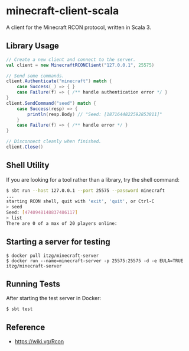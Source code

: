 # minecraft-client-scala

A client for the Minecraft RCON protocol, written in Scala 3.

## Library Usage

```scala
// Create a new client and connect to the server.
val client = new MinecraftRCONClient("127.0.0.1", 25575)

// Send some commands.
client.Authenticate("minecraft") match {
	case Success(_) => { }
	case Failure(f) => { /** handle authentication error */ }
}
client.SendCommand("seed") match {
	case Success(resp) => {
		println(resp.Body) // "Seed: [1871644822592853811]"
	}
	case Failure(f) => { /** handle error */ }
}

// Disconnect cleanly when finished.
client.Close()
```

## Shell Utility

If you are looking for a tool rather than a library, try the shell command:

```bash
$ sbt run --host 127.0.0.1 --port 25575 --password minecraft
...
starting RCON shell, quit with 'exit', 'quit', or Ctrl-C
> seed
Seed: [4740948148837486117]
> list
There are 0 of a max of 20 players online:
```

## Starting a server for testing

```
$ docker pull itzg/minecraft-server
$ docker run --name=minecraft-server -p 25575:25575 -d -e EULA=TRUE itzg/minecraft-server
```

## Running Tests

After starting the test server in Docker:

```
$ sbt test
```

## Reference

- https://wiki.vg/Rcon